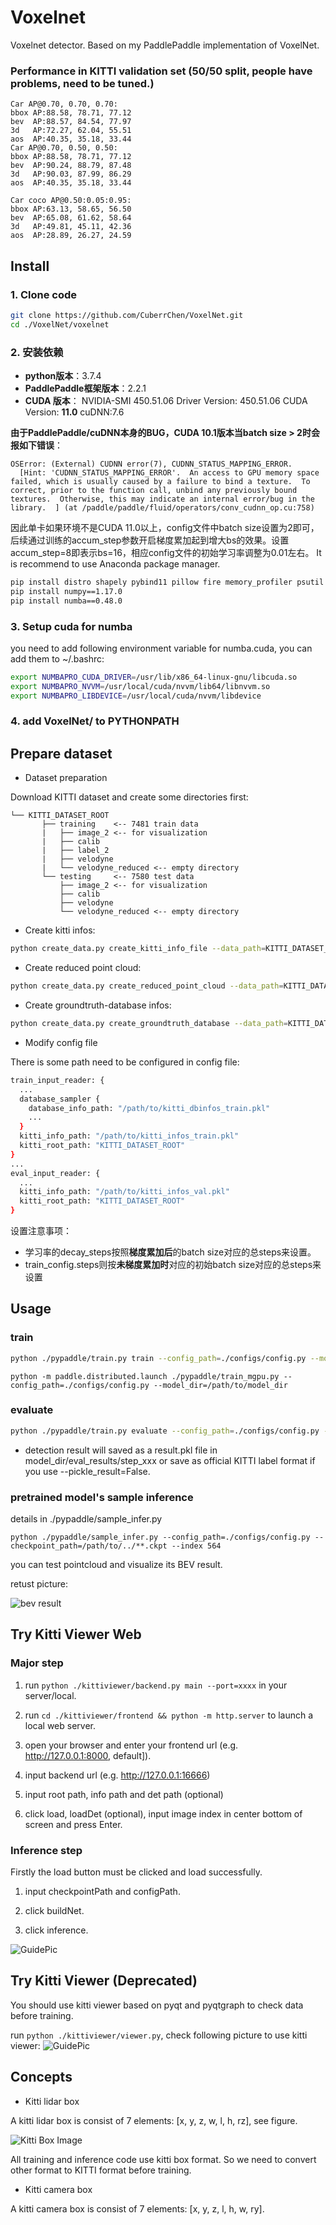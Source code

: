 # Voxelnet
Voxelnet detector. Based on my PaddlePaddle implementation of VoxelNet.

### Performance in KITTI validation set (50/50 split, people have problems, need to be tuned.)

```
Car AP@0.70, 0.70, 0.70:
bbox AP:88.58, 78.71, 77.12
bev  AP:88.57, 84.54, 77.97
3d   AP:72.27, 62.04, 55.51
aos  AP:40.35, 35.18, 33.44
Car AP@0.70, 0.50, 0.50:
bbox AP:88.58, 78.71, 77.12
bev  AP:90.24, 88.79, 87.48
3d   AP:90.03, 87.99, 86.29
aos  AP:40.35, 35.18, 33.44

Car coco AP@0.50:0.05:0.95:
bbox AP:63.13, 58.65, 56.50
bev  AP:65.08, 61.62, 58.64
3d   AP:49.81, 45.11, 42.36
aos  AP:28.89, 26.27, 24.59
```

## Install

### 1. Clone code

```bash
git clone https://github.com/CuberrChen/VoxelNet.git
cd ./VoxelNet/voxelnet
```

### 2. 安装依赖


- **python版本**：3.7.4
- **PaddlePaddle框架版本**：2.2.1
- **CUDA 版本**： NVIDIA-SMI 450.51.06    Driver Version: 450.51.06    CUDA Version: **11.0**   cuDNN:7.6

**由于PaddlePaddle/cuDNN本身的BUG，CUDA 10.1版本当batch size > 2时会报如下错误**：
```
OSError: (External) CUDNN error(7), CUDNN_STATUS_MAPPING_ERROR. 
  [Hint: 'CUDNN_STATUS_MAPPING_ERROR'.  An access to GPU memory space failed, which is usually caused by a failure to bind a texture.  To correct, prior to the function call, unbind any previously bound textures.  Otherwise, this may indicate an internal error/bug in the library.  ] (at /paddle/paddle/fluid/operators/conv_cudnn_op.cu:758)

```

因此单卡如果环境不是CUDA 11.0以上，config文件中batch size设置为2即可，后续通过训练的accum_step参数开启梯度累加起到增大bs的效果。设置accum_step=8即表示bs=16，相应config文件的初始学习率调整为0.01左右。
It is recommend to use Anaconda package manager.

```bash
pip install distro shapely pybind11 pillow fire memory_profiler psutil scikit-image==0.14.2
pip install numpy==1.17.0
pip install numba==0.48.0
```


### 3. Setup cuda for numba

you need to add following environment variable for numba.cuda, you can add them to ~/.bashrc:

```bash
export NUMBAPRO_CUDA_DRIVER=/usr/lib/x86_64-linux-gnu/libcuda.so
export NUMBAPRO_NVVM=/usr/local/cuda/nvvm/lib64/libnvvm.so
export NUMBAPRO_LIBDEVICE=/usr/local/cuda/nvvm/libdevice
```

### 4. add VoxelNet/ to PYTHONPATH

## Prepare dataset

* Dataset preparation

Download KITTI dataset and create some directories first:

```plain
└── KITTI_DATASET_ROOT
       ├── training    <-- 7481 train data
       |   ├── image_2 <-- for visualization
       |   ├── calib
       |   ├── label_2
       |   ├── velodyne
       |   └── velodyne_reduced <-- empty directory
       └── testing     <-- 7580 test data
           ├── image_2 <-- for visualization
           ├── calib
           ├── velodyne
           └── velodyne_reduced <-- empty directory
```

* Create kitti infos:

```bash
python create_data.py create_kitti_info_file --data_path=KITTI_DATASET_ROOT
```

* Create reduced point cloud:

```bash
python create_data.py create_reduced_point_cloud --data_path=KITTI_DATASET_ROOT
```

* Create groundtruth-database infos:

```bash
python create_data.py create_groundtruth_database --data_path=KITTI_DATASET_ROOT
```

* Modify config file

There is some path need to be configured in config file:

```bash
train_input_reader: {
  ...
  database_sampler {
    database_info_path: "/path/to/kitti_dbinfos_train.pkl"
    ...
  }
  kitti_info_path: "/path/to/kitti_infos_train.pkl"
  kitti_root_path: "KITTI_DATASET_ROOT"
}
...
eval_input_reader: {
  ...
  kitti_info_path: "/path/to/kitti_infos_val.pkl"
  kitti_root_path: "KITTI_DATASET_ROOT"
}
```

设置注意事项：
- 学习率的decay_steps按照**梯度累加后**的batch size对应的总steps来设置。
- train_config.steps则按**未梯度累加时**对应的初始batch size对应的总steps来设置
## Usage

### train

```bash
python ./pypaddle/train.py train --config_path=./configs/config.py --model_dir=/path/to/model_dir --accum_step=8
```
```
python -m paddle.distributed.launch ./pypaddle/train_mgpu.py --config_path=./configs/config.py --model_dir=/path/to/model_dir

```
### evaluate

```bash
python ./pypaddle/train.py evaluate --config_path=./configs/config.py --model_dir=/path/to/model_dir
```

* detection result will saved as a result.pkl file in model_dir/eval_results/step_xxx or save as official KITTI label format if you use --pickle_result=False.

### pretrained model's sample inference

details in ./pypaddle/sample_infer.py
```
python ./pypaddle/sample_infer.py --config_path=./configs/config.py --checkpoint_path=/path/to/../**.ckpt --index 564
```
you can test pointcloud and visualize its BEV result.

retust picture:

![bev result](images/val564.png)
## Try Kitti Viewer Web

### Major step

1. run ```python ./kittiviewer/backend.py main --port=xxxx``` in your server/local.

2. run ```cd ./kittiviewer/frontend && python -m http.server``` to launch a local web server.

3. open your browser and enter your frontend url (e.g. http://127.0.0.1:8000, default]).

4. input backend url (e.g. http://127.0.0.1:16666)

5. input root path, info path and det path (optional)

6. click load, loadDet (optional), input image index in center bottom of screen and press Enter.

### Inference step

Firstly the load button must be clicked and load successfully.

1. input checkpointPath and configPath.

2. click buildNet.

3. click inference.

![GuidePic](https://raw.githubusercontent.com/CuberrChen/VoxelNet/main/images/viewerweb.png)



## Try Kitti Viewer (Deprecated)

You should use kitti viewer based on pyqt and pyqtgraph to check data before training.

run ```python ./kittiviewer/viewer.py```, check following picture to use kitti viewer:
![GuidePic](https://raw.githubusercontent.com/CuberrChen/VoxelNet/main/images/simpleguide.png)

## Concepts


* Kitti lidar box

A kitti lidar box is consist of 7 elements: [x, y, z, w, l, h, rz], see figure.

![Kitti Box Image](https://raw.githubusercontent.com/CuberrChen/VoxelNet/main/images/kittibox.png)

All training and inference code use kitti box format. So we need to convert other format to KITTI format before training.

* Kitti camera box

A kitti camera box is consist of 7 elements: [x, y, z, l, h, w, ry].